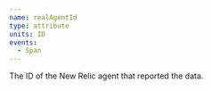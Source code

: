 ```yaml
---
name: realAgentId
type: attribute
units: ID
events:
  - Span
---
```


The ID of the New Relic agent that reported the data.
